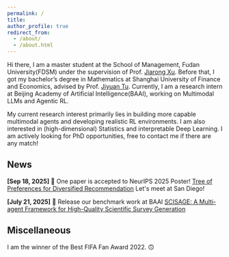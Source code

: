 ```yaml
---
permalink: /
title: 
author_profile: true
redirect_from: 
  - /about/
  - /about.html
---
```


Hi there, I am a master student at the School of Management, Fudan University(FDSM) under the supervision of Prof. [Jiarong Xu](https://galina0217.github.io/). Before that, I got my bachelor’s degree in Mathematics at Shanghai University of Finance and Economics, advised by Prof. [Jiyuan Tu](https://ins.sjtu.edu.cn/peoples/tujiyuan). Currently, I am a research intern at Beijing Academy of Artificial Intelligence(BAAI), working on Multimodal LLMs and Agentic RL.

My current research interest primarily lies in building more capable multimodal agents and developing realistic RL environments. I am also interested in (high-dimensional) Statistics and interpretable Deep Learning. I am actively looking for PhD opportunities, free to contact me if there are any match!

## News
**[Sep 18, 2025]** 🎉 One paper is accepted to NeurIPS 2025 Poster! [Tree of Preferences for Diversified Recommendation](https://neurips.cc/virtual/2025/poster/118613) Let's meet at San Diego!

**[July 21, 2025]** 🎉 Release our benchmark work at BAAI [SCISAGE: A Multi-agent Framework for High-Quality Scientific Survey Generation](https://arxiv.org/abs/2506.12689)

## Miscellaneous
I am the winner of the Best FIFA Fan Award 2022. 🙃 
